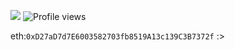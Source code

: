 [![](https://discord.c99.nl/widget/theme-4/482139697796349953.png)](https://discord.com/channels/@me/482139697796349953)
![Profile views](https://gpvc.arturio.dev/flick0)

eth:`0xD27aD7d7E6003582703fb8519A13c139C3B7372f` :>
